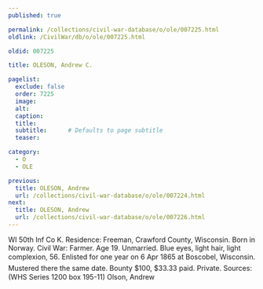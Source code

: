 ```yaml
---
published: true

permalink: /collections/civil-war-database/o/ole/007225.html
oldlink: /CivilWar/db/o/ole/007225.html

oldid: 007225

title: OLESON, Andrew C.

pagelist:
  exclude: false
  order: 7225
  image: 
  alt:
  caption:
  title:
  subtitle:      # Defaults to page subtitle
  teaser:

category: 
  - O 
  - OLE

previous:
  title: OLESON, Andrew
  url: /collections/civil-war-database/o/ole/007224.html  
next:
  title: OLESON, Andrew
  url: /collections/civil-war-database/o/ole/007226.html   
---
```

WI 50th Inf Co K. Residence: Freeman, Crawford County, Wisconsin. Born in Norway. Civil War: Farmer. Age 19. Unmarried. Blue eyes, light hair, light complexion, 5&#146;6&#148;. Enlisted for one year on 6 Apr 1865 at Boscobel, Wisconsin. Mustered there the same date. Bounty $100, $33.33 paid. Private. Sources: (WHS Series 1200 box 195-11) &#147;Olson, Andrew&#148;